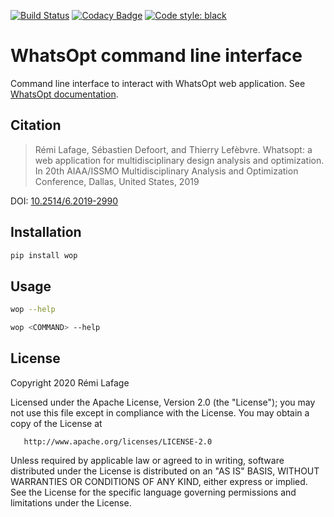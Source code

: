 [![Build Status](https://travis-ci.org/OneraHub/WhatsOpt-CLI.svg?branch=master)](https://travis-ci.org/OneraHub/WhatsOpt-CLI)
[![Codacy Badge](https://app.codacy.com/project/badge/Grade/78559b54a0db44e5aeb5b0a3f5dcf9e2)](https://www.codacy.com/gh/OneraHub/WhatsOpt-CLI/dashboard?utm_source=github.com&amp;utm_medium=referral&amp;utm_content=OneraHub/WhatsOpt-CLI&amp;utm_campaign=Badge_Grade)
[![Code style: black](https://img.shields.io/badge/code%20style-black-000000.svg)](https://github.com/ambv/black)

# WhatsOpt command line interface

Command line interface to interact with WhatsOpt web application. See [WhatsOpt documentation](https://github.com/OneraHub/WhatsOpt-Doc).

## Citation
>Rémi  Lafage,  Sébastien  Defoort,  and  Thierry  Lefèbvre. Whatsopt: a web application for multidisciplinary design analysis and optimization. In 20th AIAA/ISSMO Multidisciplinary Analysis and Optimization Conference, Dallas, United States, 2019

DOI: [10.2514/6.2019-2990](https://doi.org/10.2514/6.2019-2990)

## Installation
```bash
pip install wop
```

## Usage
```bash
wop --help
```

```bash
wop <COMMAND> --help
```

## License

   Copyright 2020 Rémi Lafage

   Licensed under the Apache License, Version 2.0 (the "License");
   you may not use this file except in compliance with the License.
   You may obtain a copy of the License at

       http://www.apache.org/licenses/LICENSE-2.0

   Unless required by applicable law or agreed to in writing, software
   distributed under the License is distributed on an "AS IS" BASIS,
   WITHOUT WARRANTIES OR CONDITIONS OF ANY KIND, either express or implied.
   See the License for the specific language governing permissions and
   limitations under the License.

